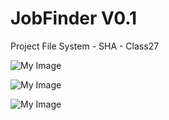 # JobFinder V0.1
Project File System - SHA - Class27

![My Image](https://i.ibb.co/YWX0bj4/Screenshot-123.png)


![My Image](https://i.ibb.co/dcShJXh/Screenshot-125.png)


![My Image](https://i.ibb.co/vPfMxrs/Screenshot-124.png)

